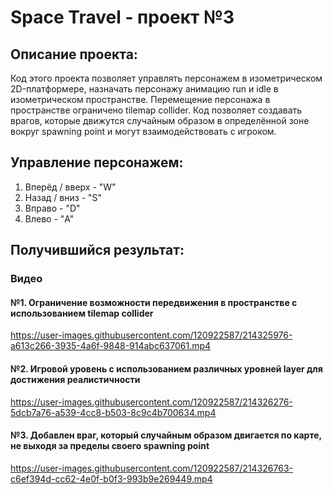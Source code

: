 # Space Travel - проект №3
## Описание проекта:
Код этого проекта позволяет управлять персонажем в изометрическом 2D-платформере, назначать персонажу анимацию run и idle в изометрическом пространстве. Перемещение персонажа в пространстве ограничено tilemap collider. Код позволяет создавать врагов, которые движутся случайным образом в определённой зоне вокруг spawning point и могут взаимодействовать с игроком. 

## Управление персонажем:
1. Вперёд / вверх - "W"
2. Назад / вниз - "S"
3. Вправо - "D"
4. Влево - "A"

## Получившийся результат:
### Видео
#### №1. Ограничение возможности передвижения в пространстве с использованием tilemap collider
https://user-images.githubusercontent.com/120922587/214325976-a613c266-3935-4a6f-9848-914abc637061.mp4
#### №2. Игровой уровень с использованием различных уровней layer для достижения реалистичности 
https://user-images.githubusercontent.com/120922587/214326276-5dcb7a76-a539-4cc8-b503-8c9c4b700634.mp4
#### №3. Добавлен враг, который случайным образом двигается по карте, не выходя за пределы своего spawning point
https://user-images.githubusercontent.com/120922587/214326763-c6ef394d-cc62-4e0f-b0f3-993b9e269449.mp4
